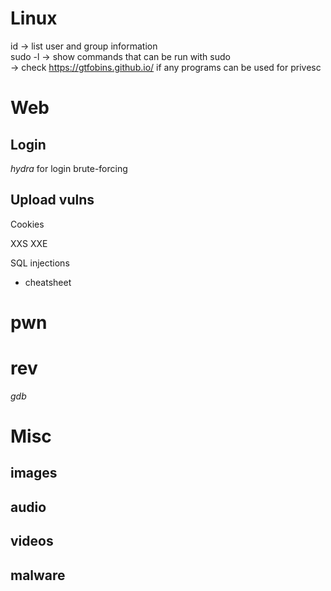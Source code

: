 # Linux
id <user> -> list user and group information <br>
sudo -l -> show commands that can be run with sudo <br>
  -> check https://gtfobins.github.io/ if any programs can be used for privesc <br>
  
# Web

## Login
  _hydra_ for login brute-forcing

## Upload vulns
  
Cookies

XXS
XXE
  
SQL injections
  - cheatsheet

# pwn

# rev
_gdb_ 

# Misc
## images
## audio
## videos
## malware
